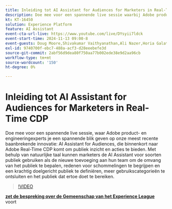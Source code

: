 ```yaml
---
title: Inleiding tot AI Assistant for Audiences for Marketers in Real-Time CDP
description: Doe mee voor een spannende live sessie waarbij Adobe product- en engineeringexperts u een spannende blik geven op onze nieuwste baanbrekende innovatie - AI Assistant for Audiences, die binnenkort naar Adobe Real-Time CDP komt om de kijkcijfers en acties van het publiek te vermeerderen.
kt: KT-16450
solution: Experience Platform
feature: AI Assistant
event-cta-url-live: https://www.youtube.com/live/DYsyii7ldck
event-start-time: 2024-11-13 09:00-8
event-guests: Doug Moore,Shivakumar Vaithyanathan,Ali Nazer,Horia Galatanu
exl-id: 9740700f-ebc7-488a-acf3-d28eeebefe3d
source-git-commit: 2abf56d9dea80f750aa77b002ede38e9d2aa96cb
workflow-type: tm+mt
source-wordcount: '150'
ht-degree: 0%

---
```


# Inleiding tot AI Assistant for Audiences for Marketers in Real-Time CDP

Doe mee voor een spannende live sessie, waar Adobe product- en engineeringexperts je een spannende blik geven op onze meest recente baanbrekende innovatie: AI Assistant for Audiences, die binnenkort naar Adobe Real-Time CDP komt om publiek inzicht en acties te bieden. Met behulp van natuurlijke taal kunnen marketers de AI Assistant voor soorten publiek gebruiken als de nieuwe toevoeging aan hun team om de omvang van het publiek te bepalen, redenen voor schommelingen te begrijpen en een krachtig doelgericht publiek te definiëren, meer gebruikscategorieën te ontsluiten en het publiek dat ertoe doet te bereiken.

>[!VIDEO](https://video.tv.adobe.com/v/3438012/?quality=12&learn=on)

[**zet de bespreking over de Gemeenschap van het Experience League** ](https://experienceleaguecommunities.adobe.com/t5/real-time-customer-data-platform/adobe-experience-league-live-introducing-ai-assistant-for/td-p/716720) voort
